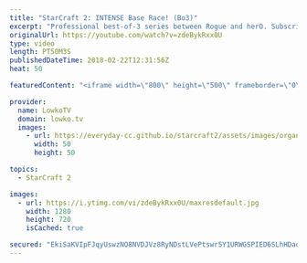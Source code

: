 ```yaml
---
title: "StarCraft 2: INTENSE Base Race! (Bo3)"
excerpt: "Professional best-of-3 series between Rogue and herO. Subscribe for more videos: http://lowko.tv/youtube The Zerg... Mothership?! https://goo.gl/bZtVFG  An extremely fun series of professional StarCraft 2. In this best-of-3, Rogue decides to play his standard style, but he's extremely flexible. If he"
originalUrl: https://youtube.com/watch?v=zdeBykRxx0U
type: video
length: PT50M3S
publishedDateTime: 2018-02-22T12:31:56Z
heat: 50

featuredContent: "<iframe width=\"800\" height=\"500\" frameborder=\"0\" src=\"https://www.youtube.com/embed/zdeBykRxx0U\" allow=\"accelerometer; autoplay; encrypted-media; gyroscope; picture-in-picture\" allowfullscreen></iframe>"

provider:
  name: LowkoTV
  domain: lowko.tv
  images:
    - url: https://everyday-cc.github.io/starcraft2/assets/images/organizations/lowko.tv-50x50.jpg
      width: 50
      height: 50

topics:
  - StarCraft 2

images:
  - url: https://i.ytimg.com/vi/zdeBykRxx0U/maxresdefault.jpg
    width: 1280
    height: 720
    isCached: true

secured: "EkiSaKVIpFJqyUswzNO8NVDJVz8RyNDstLVePtswr5Y1URWGSPIED6SLhHDadq1GcSUcW3Ra/19rdtgMvpNaY+Ld0Se8gILVGTi7/BVuKo9Ty4RdaUrJ51o1LlsbqhmUSaW7HZ6J9NXMdp/qPg+edBZIEX2yeAWfQkmCCMwjhxifBZ0X7/FW0LwX/ow+orSwUOrcCcYQEVnDe/kiJRKSuDyvnbVpZGT9k/e2+8PRa9DAj48LIlwDHztW0VA1FOaWWEn0y0vLF3znwapk6kP8USTpzNKCr5DRkvnwXPo5T4YZWm9zBtP52PQ8tMqmBKUAu+4kwE4zEbNuGIerBRZoEjyoMzRc+zDRaw/EYJm4C+S5SHYHEUE9cTFMvMUt+87Pv7Lgj/a3glvZPtDhyooGqFF2mibCmF4NBPOgF4C/m1w=;B2Km6eL21HfZ7nL8+7d4ww=="
---
```


